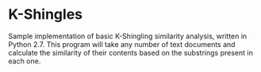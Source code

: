# K-Shingles
Sample implementation of basic K-Shingling similarity analysis, written in Python 2.7. This program will take any number of text documents and calculate the similarity of their contents based on the substrings present in each one.
